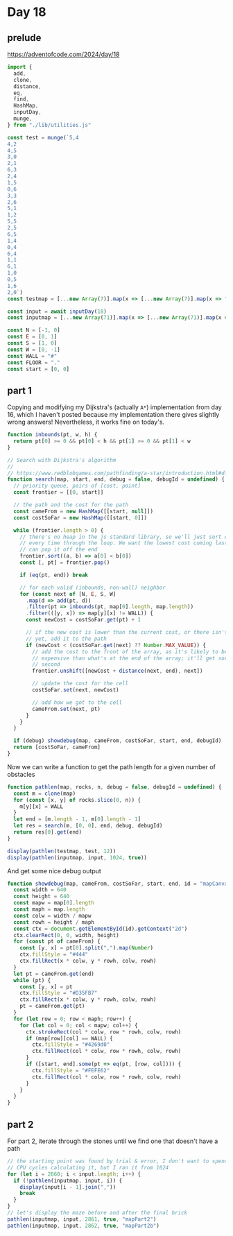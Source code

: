 # Day 18

## prelude

https://adventofcode.com/2024/day/18

```js echo
import {
  add,
  clone,
  distance,
  eq,
  find,
  HashMap,
  inputDay,
  munge,
} from "./lib/utilities.js"
```

```js echo
const test = munge(`5,4
4,2
4,5
3,0
2,1
6,3
2,4
1,5
0,6
3,3
2,6
5,1
1,2
5,5
2,5
6,5
1,4
0,4
6,4
1,1
6,1
1,0
0,5
1,6
2,0`)
const testmap = [...new Array(7)].map(x => [...new Array(7)].map(x => "."))

const input = await inputDay(18)
const inputmap = [...new Array(71)].map(x => [...new Array(71)].map(x => "."))

const N = [-1, 0]
const E = [0, 1]
const S = [1, 0]
const W = [0, -1]
const WALL = "#"
const FLOOR = "."
const start = [0, 0]
```

## part 1

Copying and modifying my Dijkstra's (actually `A*`) implementation from day 16, which I haven't posted because my implementation there gives slightly wrong answers! Nevertheless, it works fine on today's.

```js echo
function inbounds(pt, w, h) {
  return pt[0] >= 0 && pt[0] < h && pt[1] >= 0 && pt[1] < w
}

// Search with Dijkstra's algorithm
//
// https://www.redblobgames.com/pathfinding/a-star/introduction.html#dijkstra
function search(map, start, end, debug = false, debugId = undefined) {
  // priority queue, pairs of [cost, point]
  const frontier = [[0, start]]

  // the path and the cost for the path
  const cameFrom = new HashMap([[start, null]])
  const costSoFar = new HashMap([[start, 0]])

  while (frontier.length > 0) {
    // there's no heap in the js standard library, so we'll just sort our list
    // every time through the loop. We want the lowest cost coming last so we
    // can pop it off the end
    frontier.sort((a, b) => a[0] < b[0])
    const [, pt] = frontier.pop()

    if (eq(pt, end)) break

    // for each valid (inbounds, non-wall) neighbor
    for (const next of [N, E, S, W]
      .map(d => add(pt, d))
      .filter(pt => inbounds(pt, map[0].length, map.length))
      .filter(([y, x]) => map[y][x] != WALL)) {
      const newCost = costSoFar.get(pt) + 1

      // if the new cost is lower than the current cost, or there isn't a cost
      // yet, add it to the path
      if (newCost < (costSoFar.get(next) ?? Number.MAX_VALUE)) {
        // add the cost to the front of the array, as it's likely to be more
        // expensive than what's at the end of the array; it'll get sorted in a
        // second
        frontier.unshift([newCost + distance(next, end), next])

        // update the cost for the cell
        costSoFar.set(next, newCost)

        // add how we got to the cell
        cameFrom.set(next, pt)
      }
    }
  }

  if (debug) showdebug(map, cameFrom, costSoFar, start, end, debugId)
  return [costSoFar, cameFrom]
}
```

Now we can write a function to get the path length for a given number of obstacles

```js echo
function pathlen(map, rocks, n, debug = false, debugId = undefined) {
  const m = clone(map)
  for (const [x, y] of rocks.slice(0, n)) {
    m[y][x] = WALL
  }
  let end = [m.length - 1, m[0].length - 1]
  let res = search(m, [0, 0], end, debug, debugId)
  return res[0].get(end)
}

display(pathlen(testmap, test, 12))
display(pathlen(inputmap, input, 1024, true))
```

And get some nice debug output

<canvas id="mapCanvas" width="640" height="640" style="max-width: 100%; height: 640px;"></canvas>

```js echo
function showdebug(map, cameFrom, costSoFar, start, end, id = "mapCanvas") {
  const width = 640
  const height = 640
  const mapw = map[0].length
  const maph = map.length
  const colw = width / mapw
  const rowh = height / maph
  const ctx = document.getElementById(id).getContext("2d")
  ctx.clearRect(0, 0, width, height)
  for (const pt of cameFrom) {
    const [y, x] = pt[0].split(",").map(Number)
    ctx.fillStyle = "#444"
    ctx.fillRect(x * colw, y * rowh, colw, rowh)
  }
  let pt = cameFrom.get(end)
  while (pt) {
    const [y, x] = pt
    ctx.fillStyle = "#D35FB7"
    ctx.fillRect(x * colw, y * rowh, colw, rowh)
    pt = cameFrom.get(pt)
  }
  for (let row = 0; row < maph; row++) {
    for (let col = 0; col < mapw; col++) {
      ctx.strokeRect(col * colw, row * rowh, colw, rowh)
      if (map[row][col] == WALL) {
        ctx.fillStyle = "#4269d0"
        ctx.fillRect(col * colw, row * rowh, colw, rowh)
      }
      if ([start, end].some(pt => eq(pt, [row, col]))) {
        ctx.fillStyle = "#FEFE62"
        ctx.fillRect(col * colw, row * rowh, colw, rowh)
      }
    }
  }
}
```

## part 2

For part 2, iterate through the stones until we find one that doesn't have a path

```js echo
// the starting point was found by trial & error, I don't want to spend your
// CPU cycles calculating it, but I ran it from 1024
for (let i = 2860; i < input.length; i++) {
  if (!pathlen(inputmap, input, i)) {
    display(input[i - 1].join(","))
    break
  }
}
// let's display the maze before and after the final brick
pathlen(inputmap, input, 2861, true, "mapPart2")
pathlen(inputmap, input, 2862, true, "mapPart2b")
```

<canvas id="mapPart2" width="640" height="640" style="max-width: 100%; height: 640px;"></canvas>

<p>
<canvas id="mapPart2b" width="640" height="640" style="max-width: 100%; height: 640px;"></canvas>
